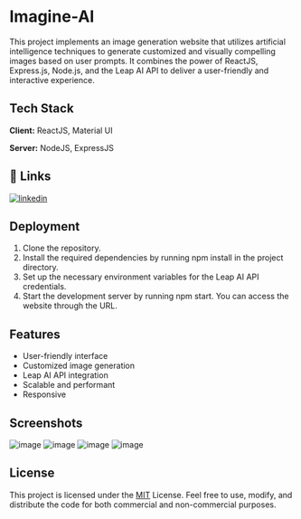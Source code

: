 
# Imagine-AI

This project implements an image generation website that utilizes artificial intelligence techniques to generate customized and visually compelling images based on user prompts. It combines the power of ReactJS, Express.js, Node.js, and the Leap AI API to deliver a user-friendly and interactive experience.




## Tech Stack

**Client:** ReactJS, Material UI

**Server:** NodeJS, ExpressJS


## 🔗 Links

[![linkedin](https://img.shields.io/badge/linkedin-0A66C2?style=for-the-badge&logo=linkedin&logoColor=white)](https://www.linkedin.com/in/priyam-maini-9730a419b/)



## Deployment
  1. Clone the repository.
  2. Install the required dependencies by running npm install in the project directory.
  3. Set up the necessary environment variables for the Leap AI API credentials.
  4. Start the development server by running npm start.
You can access the website through the URL.

## Features

- User-friendly interface
- Customized image generation
- Leap AI API integration
- Scalable and performant
- Responsive

## Screenshots
![image](https://github.com/PR1YAM9/ntccProject/assets/92604300/26c79fe3-1170-4d00-9c6f-8aedb50b12a7)
![image](https://github.com/PR1YAM9/ntccProject/assets/92604300/e6d606be-8f81-4dff-87d0-d1cfddc7a0b6)
![image](https://github.com/PR1YAM9/ntccProject/assets/92604300/50dd2ed4-2b61-4567-8439-df2a5d666f24)
![image](https://github.com/PR1YAM9/ntccProject/assets/92604300/e4b51c55-b61a-41ba-acf6-47f17f5c10ce)


## License

This project is licensed under the [MIT](https://choosealicense.com/licenses/mit/) License. Feel free to use, modify, and distribute the code for both commercial and non-commercial purposes.

